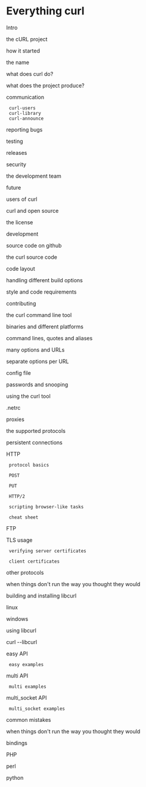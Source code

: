 Everything curl
===============

 Intro

 the cURL project

   how it started

   the name

   what does curl do?

   what does the project produce?

   communication

     curl-users
     curl-library
     curl-announce

   reporting bugs

   testing

   releases

   security

   the development team

   future

   users of curl

 curl and open source

   the license

   development

   source code on github

 the curl source code

   code layout

   handling different build options

   style and code requirements

   contributing

 the curl command line tool

   binaries and different platforms

   command lines, quotes and aliases

   many options and URLs

   separate options per URL

   config file

   passwords and snooping

 using the curl tool

   .netrc

   proxies

   the supported protocols

   persistent connections

   HTTP

     protocol basics

     POST

     PUT

     HTTP/2

     scripting browser-like tasks

     cheat sheet

   FTP

   TLS usage

     verifying server certificates

     client certificates

   other protocols

   when things don't run the way you thought they would

 building and installing libcurl

   linux

   windows

 using libcurl

   curl --libcurl

   easy API

     easy examples

   multi API

     multi examples

   multi_socket API

     multi_socket examples

   common mistakes

   when things don't run the way you thought they would

 bindings

   PHP

   perl

   python
